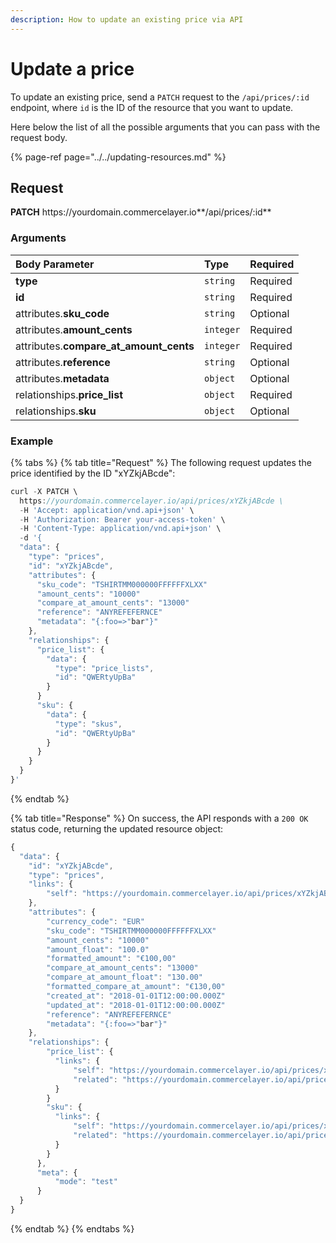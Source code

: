 ```yaml
---
description: How to update an existing price via API
---
```


# Update a price

To update an existing price, send a `PATCH` request to the `/api/prices/:id` endpoint, where `id` is the ID of the resource that you want to update.

Here below the list of all the possible arguments that you can pass with the request body.

{% page-ref page="../../updating-resources.md" %}

## Request

**PATCH** https://<i></i>yourdomain.commercelayer.io**/api/prices/:id**

### Arguments

| Body Parameter | Type | Required |
| :--- | :--- | :--- |
| **type** | `string` | Required |
| **id** | `string` | Required |
| attributes.**sku_code** | `string` | Optional |
| attributes.**amount_cents** | `integer` | Required |
| attributes.**compare_at_amount_cents** | `integer` | Required |
| attributes.**reference** | `string` | Optional |
| attributes.**metadata** | `object` | Optional |
| relationships.**price_list** | `object` | Required |
| relationships.**sku** | `object` | Optional |

### Example

{% tabs %}
{% tab title="Request" %}
The following request updates the price identified by the ID "xYZkjABcde":

```javascript
curl -X PATCH \
  https://yourdomain.commercelayer.io/api/prices/xYZkjABcde \
  -H 'Accept: application/vnd.api+json' \
  -H 'Authorization: Bearer your-access-token' \
  -H 'Content-Type: application/vnd.api+json' \
  -d '{
  "data": {
    "type": "prices",
    "id": "xYZkjABcde",
    "attributes": {
      "sku_code": "TSHIRTMM000000FFFFFFXLXX"
      "amount_cents": "10000"
      "compare_at_amount_cents": "13000"
      "reference": "ANYREFEFERNCE"
      "metadata": "{:foo=>"bar"}"
    },
    "relationships": {
      "price_list": {
        "data": {
          "type": "price_lists",
          "id": "QWERtyUpBa"
        }
      }
      "sku": {
        "data": {
          "type": "skus",
          "id": "QWERtyUpBa"
        }
      }
    }
  }
}'
```
{% endtab %}

{% tab title="Response" %}
On success, the API responds with a `200 OK` status code, returning the updated resource object:

```javascript
{
  "data": {
    "id": "xYZkjABcde",
    "type": "prices",
    "links": {
        "self": "https://yourdomain.commercelayer.io/api/prices/xYZkjABcde"
    },
    "attributes": {
        "currency_code": "EUR"
        "sku_code": "TSHIRTMM000000FFFFFFXLXX"
        "amount_cents": "10000"
        "amount_float": "100.0"
        "formatted_amount": "€100,00"
        "compare_at_amount_cents": "13000"
        "compare_at_amount_float": "130.00"
        "formatted_compare_at_amount": "€130,00"
        "created_at": "2018-01-01T12:00:00.000Z"
        "updated_at": "2018-01-01T12:00:00.000Z"
        "reference": "ANYREFEFERNCE"
        "metadata": "{:foo=>"bar"}"
    },
    "relationships": {
        "price_list": {
          "links": {
              "self": "https://yourdomain.commercelayer.io/api/prices/xYZkjABcde/relationships/price_list",
              "related": "https://yourdomain.commercelayer.io/api/prices/xYZkjABcde/price_list"
          }
        }
        "sku": {
          "links": {
              "self": "https://yourdomain.commercelayer.io/api/prices/xYZkjABcde/relationships/sku",
              "related": "https://yourdomain.commercelayer.io/api/prices/xYZkjABcde/sku"
          }
        }
      },
      "meta": {
          "mode": "test"
      }
  }
}
```
{% endtab %}
{% endtabs %}

